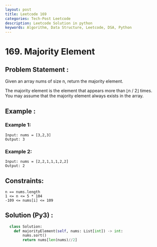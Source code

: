 ```yaml
---
layout: post
title: Leetcode 169
categories: Tech-Post Leetcode
description: Leetcode Solution in python
keywords: Algorithm, Data Structure, Leetcode, DSA, Python
---
```


# 169. Majority Element

## Problem Statement :

Given an array nums of size n, return the majority element.

The majority element is the element that appears more than ⌊n / 2⌋ times. You may assume that the majority element always exists in the array.

## Example : 

### Example 1:
```
Input: nums = [3,2,3]
Output: 3
```

### Example 2:
```
Input: nums = [2,2,1,1,1,2,2]
Output: 2
```

## Constraints:
```
n == nums.length
1 <= n <= 5 * 104
-109 <= nums[i] <= 109
```

## Solution (Py3) : 
```python
  class Solution:
    def majorityElement(self, nums: List[int]) -> int:
        nums.sort()
        return nums[len(nums)//2]
```
